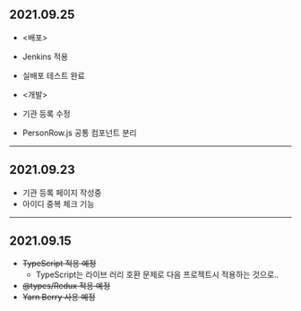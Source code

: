 ## 2021.09.25
- <배포>
- Jenkins 적용
- 실배포 테스트 완료

- <개발>
- 기관 등록 수정
- PersonRow.js 공통 컴포넌트 분리
---

## 2021.09.23
- 기관 등록 페이지 작성중
- 아이디 중복 체크 기능
---

## 2021.09.15
- ~~TypeScript 적용 예정~~
  - TypeScript는 라이브 러리 호환 문제로 다음 프로젝트시 적용하는 것으로..
- ~~@types/Redux 적용 예정~~
- ~~Yarn Berry 사용 예정~~
